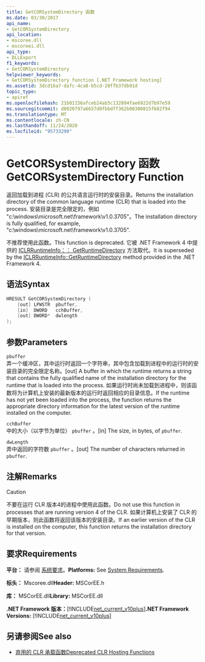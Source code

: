 ```yaml
---
title: GetCORSystemDirectory 函数
ms.date: 03/30/2017
api_name:
- GetCORSystemDirectory
api_location:
- mscoree.dll
- mscoreei.dll
api_type:
- DLLExport
f1_keywords:
- GetCORSystemDirectory
helpviewer_keywords:
- GetCORSystemDirectory function [.NET Framework hosting]
ms.assetid: 3dcd16a7-dafc-4ca8-b5cd-20ffb37db91d
topic_type:
- apiref
ms.openlocfilehash: 21b01156afceb24ab5c132894fae6922d7b97e59
ms.sourcegitcommit: d8020797a6657d0fbbdff362b80300815f682f94
ms.translationtype: MT
ms.contentlocale: zh-CN
ms.lasthandoff: 11/24/2020
ms.locfileid: "95733290"
---
```

# <a name="getcorsystemdirectory-function"></a><span data-ttu-id="ffcaf-102">GetCORSystemDirectory 函数</span><span class="sxs-lookup"><span data-stu-id="ffcaf-102">GetCORSystemDirectory Function</span></span>

<span data-ttu-id="ffcaf-103">返回加载到进程 (CLR) 的公共语言运行时的安装目录。</span><span class="sxs-lookup"><span data-stu-id="ffcaf-103">Returns the installation directory of the common language runtime (CLR) that is loaded into the process.</span></span> <span data-ttu-id="ffcaf-104">安装目录是完全限定的，例如 "c:\windows\microsoft.net\framework\v1.0.3705"。</span><span class="sxs-lookup"><span data-stu-id="ffcaf-104">The installation directory is fully qualified, for example, "c:\windows\microsoft.net\framework\v1.0.3705".</span></span>  
  
 <span data-ttu-id="ffcaf-105">不推荐使用此函数。</span><span class="sxs-lookup"><span data-stu-id="ffcaf-105">This function is deprecated.</span></span> <span data-ttu-id="ffcaf-106">它被 .NET Framework 4 中提供的 [ICLRRuntimeInfo：： GetRuntimeDirectory](iclrruntimeinfo-getruntimedirectory-method.md) 方法取代。</span><span class="sxs-lookup"><span data-stu-id="ffcaf-106">It is superseded by the [ICLRRuntimeInfo::GetRuntimeDirectory](iclrruntimeinfo-getruntimedirectory-method.md) method provided in the .NET Framework 4.</span></span>  
  
## <a name="syntax"></a><span data-ttu-id="ffcaf-107">语法</span><span class="sxs-lookup"><span data-stu-id="ffcaf-107">Syntax</span></span>  
  
```cpp  
HRESULT GetCORSystemDirectory (
    [out] LPWSTR  pbuffer,
    [in]  DWORD   cchBuffer,
    [out] DWORD*  dwlength  
);
```  
  
## <a name="parameters"></a><span data-ttu-id="ffcaf-108">参数</span><span class="sxs-lookup"><span data-stu-id="ffcaf-108">Parameters</span></span>  

 `pbuffer`  
 <span data-ttu-id="ffcaf-109">弄一个缓冲区，其中运行时返回一个字符串，其中包含加载到进程中的运行时的安装目录的完全限定名称。</span><span class="sxs-lookup"><span data-stu-id="ffcaf-109">[out] A buffer in which the runtime returns a string that contains the fully qualified name of the installation directory for the runtime that is loaded into the process.</span></span> <span data-ttu-id="ffcaf-110">如果运行时尚未加载到进程中，则该函数将为计算机上安装的最新版本的运行时返回相应的目录信息。</span><span class="sxs-lookup"><span data-stu-id="ffcaf-110">If the runtime has not yet been loaded into the process, the function returns the appropriate directory information for the latest version of the runtime installed on the computer.</span></span>  
  
 `cchBuffer`  
 <span data-ttu-id="ffcaf-111">中的大小（以字节为单位） `pbuffer` 。</span><span class="sxs-lookup"><span data-stu-id="ffcaf-111">[in] The size, in bytes, of `pbuffer`.</span></span>  
  
 `dwLength`  
 <span data-ttu-id="ffcaf-112">弄中返回的字符数 `pbuffer` 。</span><span class="sxs-lookup"><span data-stu-id="ffcaf-112">[out] The number of characters returned in `pbuffer`.</span></span>  
  
## <a name="remarks"></a><span data-ttu-id="ffcaf-113">注解</span><span class="sxs-lookup"><span data-stu-id="ffcaf-113">Remarks</span></span>  
  
> [!CAUTION]
> <span data-ttu-id="ffcaf-114">不要在运行 CLR 版本4的进程中使用此函数。</span><span class="sxs-lookup"><span data-stu-id="ffcaf-114">Do not use this function in processes that are running version 4 of the CLR.</span></span> <span data-ttu-id="ffcaf-115">如果计算机上安装了 CLR 的早期版本，则此函数将返回该版本的安装目录。</span><span class="sxs-lookup"><span data-stu-id="ffcaf-115">If an earlier version of the CLR is installed on the computer, this function returns the installation directory for that version.</span></span>  
  
## <a name="requirements"></a><span data-ttu-id="ffcaf-116">要求</span><span class="sxs-lookup"><span data-stu-id="ffcaf-116">Requirements</span></span>  

 <span data-ttu-id="ffcaf-117">**平台：** 请参阅 [系统要求](../../get-started/system-requirements.md)。</span><span class="sxs-lookup"><span data-stu-id="ffcaf-117">**Platforms:** See [System Requirements](../../get-started/system-requirements.md).</span></span>  
  
 <span data-ttu-id="ffcaf-118">**标头：** Mscoree.dll</span><span class="sxs-lookup"><span data-stu-id="ffcaf-118">**Header:** MSCorEE.h</span></span>  
  
 <span data-ttu-id="ffcaf-119">**库：** MSCorEE.dll</span><span class="sxs-lookup"><span data-stu-id="ffcaf-119">**Library:** MSCorEE.dll</span></span>  
  
 <span data-ttu-id="ffcaf-120">**.NET Framework 版本：**[!INCLUDE[net_current_v10plus](../../../../includes/net-current-v10plus-md.md)]</span><span class="sxs-lookup"><span data-stu-id="ffcaf-120">**.NET Framework Versions:** [!INCLUDE[net_current_v10plus](../../../../includes/net-current-v10plus-md.md)]</span></span>  
  
## <a name="see-also"></a><span data-ttu-id="ffcaf-121">另请参阅</span><span class="sxs-lookup"><span data-stu-id="ffcaf-121">See also</span></span>

- [<span data-ttu-id="ffcaf-122">弃用的 CLR 承载函数</span><span class="sxs-lookup"><span data-stu-id="ffcaf-122">Deprecated CLR Hosting Functions</span></span>](deprecated-clr-hosting-functions.md)
